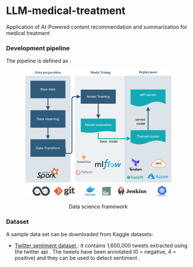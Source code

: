 # LLM-medical-treatment
Application of AI-Powered content recommendation and summarization for medical treatment

### Development pipeline

The pipeline is defined as : 
<p align="center">
<img  src="docs/files/data-science-flowchart.drawio.png" alt="alt text" width="400" >
 </p>
<p align="center">
Data science framework</p>

### Dataset
A sample data set can be downloaded from Kaggle datasets:

- [ Twitter sentiment dataset ](https://www.kaggle.com/datasets/kazanova/sentiment140):  It contains 1,600,000 tweets extracted using the twitter api . The tweets have been annotated (0 = negative, 4 = positive) and they can be used to detect sentiment .

